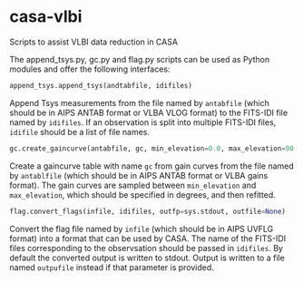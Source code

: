 # casa-vlbi
Scripts to assist VLBI data reduction in CASA

The append_tsys.py, gc.py and flag.py scripts can be used as Python
modules and offer the following interfaces:

```python
append_tsys.append_tsys(andtabfile, idifiles)
```

Append Tsys measurements from the file named by `antabfile` (which
should be in AIPS ANTAB format or VLBA VLOG format) to the FITS-IDI
file named by `idifiles`.  If an observation is split into multiple
FITS-IDI files, `idifile` should be a list of file names.

```python
gc.create_gaincurve(antabfile, gc, min_elevation=0.0, max_elevation=90.0)
```

Create a gaincurve table with name `gc` from gain curves from the file
named by `antablfile` (which should be in AIPS ANTAB format or VLBA
gains format).  The gain curves are sampled between `min_elevation`
and `max_elevation`, which should be specified in degrees, and then
refitted.

```python
flag.convert_flags(infile, idifiles, outfp=sys.stdout, outfile=None)
```

Convert the flag file named by `infile` (which should be in AIPS UVFLG
format) into a format that can be used by CASA.  The name of the
FITS-IDI files corresponding to the observsation should be passed in
`idifiles`.  By default the converted output is written to stdout.
Output is written to a file named `outpufile` instead if that
parameter is provided.
